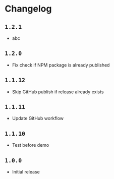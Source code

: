 # Changelog

## `1.2.1`

- abc

## `1.2.0`

- Fix check if NPM package is already published

## `1.1.12`

- Skip GitHub publish if release already exists

## `1.1.11`

- Update GitHub workflow

## `1.1.10`

- Test before demo

## `1.0.0`

- Initial release
